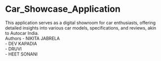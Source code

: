 # Car_Showcase_Application
This application serves as a digital showroom for car enthusiasts, offering detailed insights into various car models, specifications, and reviews, akin to Autocar India.
<br>
Authors - NIKITA JABRELA<br>
        - DEV KAPADIA <br>
        - DRUVI<br>
        - HEET SONANI
